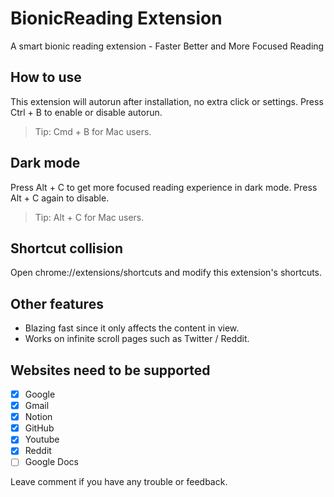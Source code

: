 # BionicReading Extension

A smart bionic reading extension - Faster Better and More Focused Reading

## How to use

This extension will autorun after installation, no extra click or settings.
Press Ctrl + B to enable or disable autorun.

> Tip: Cmd + B for Mac users.

## Dark mode

Press Alt + C to get more focused reading experience in dark mode.
Press Alt + C again to disable.

> Tip: Alt + C for Mac users.

## Shortcut collision

Open chrome://extensions/shortcuts and modify this extension's shortcuts.

## Other features

- Blazing fast since it only affects the content in view.
- Works on infinite scroll pages such as Twitter / Reddit.

## Websites need to be supported

- [x] Google
- [x] Gmail
- [x] Notion
- [x] GitHub
- [x] Youtube
- [x] Reddit
- [ ] Google Docs

Leave comment if you have any trouble or feedback.
